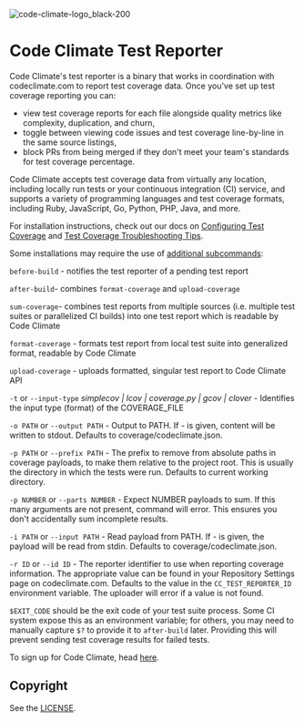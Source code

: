 ![code-climate-logo_black-200](https://user-images.githubusercontent.com/18341459/47682820-32937480-db93-11e8-9d81-e5052a22453b.png)

# Code Climate Test Reporter

Code Climate's test reporter is a binary that works in coordination with codeclimate.com to report test coverage data. Once you've set up test coverage reporting you can:
* view test coverage reports for each file alongside quality metrics like complexity, duplication, and churn,
* toggle between viewing code issues and test coverage line-by-line in the same source listings,
* block PRs from being merged if they don't meet your team's standards for test coverage percentage.

Code Climate accepts test coverage data from virtually any location, including locally run tests or your continuous integration (CI) service, and supports a variety of programming languages and test coverage formats, including Ruby, JavaScript, Go, Python, PHP, Java, and more.

For installation instructions, check out our docs on [Configuring Test Coverage](https://docs.codeclimate.com/docs/configuring-test-coverage) and [Test Coverage Troubleshooting Tips](https://docs.codeclimate.com/docs/test-coverage-troubleshooting-tips).

Some installations may require the use of [additional subcommands](https://docs.codeclimate.com/docs/configuring-test-coverage#section-list-of-subcommands):

`before-build` - notifies the test reporter of a pending test report

`after-build`- combines `format-coverage` and `upload-coverage`

`sum-coverage`- combines test reports from multiple sources (i.e. multiple test suites or parallelized CI builds) into one test report which is readable by Code Climate

`format-coverage` - formats test report from local test suite into generalized format, readable by Code Climate

`upload-coverage` - uploads formatted, singular test report to Code Climate API

`-t` or  `--input-type` *simplecov | lcov | coverage.py | gcov | clover* - Identifies the input type (format) of the COVERAGE_FILE

`-o PATH` or  `--output PATH` - Output to PATH. If - is given, content will be written to stdout. Defaults to coverage/codeclimate.json.

`-p PATH` or `--prefix PATH` - The prefix to remove from absolute paths in coverage payloads, to make them relative to the project root. This is usually the directory in which the tests were run. Defaults to current working directory.

`-p NUMBER` or `--parts NUMBER` - Expect NUMBER payloads to sum. If this many arguments are not present, command will error. This ensures you don't accidentally sum incomplete results.

`-i PATH` or `--input PATH` - Read payload from PATH. If - is given, the payload will be read from stdin. Defaults to coverage/codeclimate.json.

`-r ID` or  `--id ID` - The reporter identifier to use when reporting coverage information. The appropriate value can be found in your Repository Settings page on codeclimate.com. Defaults to the value in the `CC_TEST_REPORTER_ID` environment variable. The uploader will error if a value is not found.

`$EXIT_CODE` should be the exit code of your test suite process. Some CI system expose this as an environment variable; for others, you may need to manually capture `$?` to provide it to `after-build` later. Providing this will prevent sending test coverage results for failed tests.

To sign up for Code Climate, head [here](https://codeclimate.com/quality/pricing/).


## Copyright

See the [LICENSE](https://github.com/codeclimate/test-reporter/blob/master/LICENSE).

